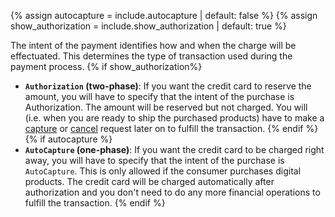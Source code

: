 {% assign autocapture = include.autocapture | default: false %}
{% assign show_authorization = include.show_authorization | default: true %}

The intent of the payment identifies how and when the charge will be
effectuated. This determines the type of transaction used during the payment
process.
{% if show_authorization%}

* **`Authorization` (two-phase)**: If you want the credit card to reserve the
  amount, you will have to specify that the intent of the purchase is
  Authorization. The amount will be reserved but not charged. You will (i.e.
  when you are ready to ship the purchased products) have to make a
  [capture][capture] or [cancel][cancel] request later on to fulfill the
  transaction.
  {% endif %}
{% if autocapture %}
* **`AutoCapture` (one-phase)**:  If you want the credit card to be charged
  right away, you will have to specify that the intent of the purchase is
  `AutoCapture`. This is only allowed if the consumer purchases digital
  products. The credit card will be charged automatically after authorization
  and you don't need to do any more financial operations to fulfill the
  transaction.
{% endif %}

[capture]: ./after-payment#capture
[cancel]: ./after-payment#cancellations
